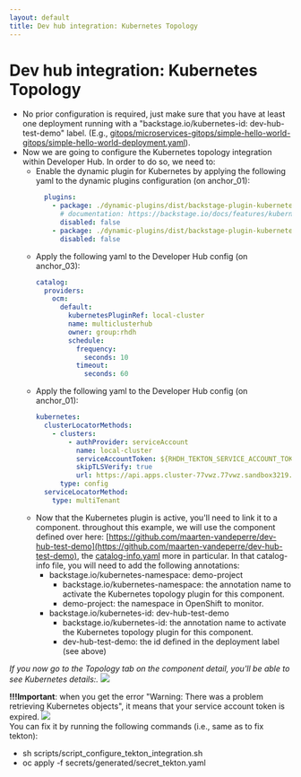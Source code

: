 ```yaml
---
layout: default
title: Dev hub integration: Kubernetes Topology
---
```


# Dev hub integration: Kubernetes Topology

* No prior configuration is required, just make sure that you have at least one deployment running with a "backstage.io/kubernetes-id: dev-hub-test-demo" label.
  (E.g., [gitops/microservices-gitops/simple-hello-world-gitops/simple-hello-world-deployment.yaml](https://github.com/maarten-vandeperre/developer-hub-documentation/tree/main/gitops/microservices-gitops/simple-hello-world-gitops/simple-hello-world-deployment.yaml)).
* Now we are going to configure the Kubernetes topology integration
  within Developer Hub. In order to do so,
  we need to:
  * Enable the dynamic plugin for Kubernetes by applying the following yaml to the dynamic plugins configuration (on anchor_01):
    ```yaml
      plugins:
        - package: ./dynamic-plugins/dist/backstage-plugin-kubernetes-backend-dynamic
          # documentation: https://backstage.io/docs/features/kubernetes/configuration/#config
          disabled: false
        - package: ./dynamic-plugins/dist/backstage-plugin-kubernetes
          disabled: false
    ```
  * Apply the following yaml to the Developer Hub config (on anchor_03):
    ```yaml
    catalog:
      providers:
        ocm:
          default:
            kubernetesPluginRef: local-cluster
            name: multiclusterhub
            owner: group:rhdh
            schedule:
              frequency:
                seconds: 10
              timeout:
                seconds: 60
    ```
  * Apply the following yaml to the Developer Hub config (on anchor_01):
    ```yaml
    kubernetes:
      clusterLocatorMethods:
        - clusters:
            - authProvider: serviceAccount
              name: local-cluster
              serviceAccountToken: ${RHDH_TEKTON_SERVICE_ACCOUNT_TOKEN}
              skipTLSVerify: true
              url: https://api.apps.cluster-77vwz.77vwz.sandbox3219.opentlc.com:6443
          type: config
      serviceLocatorMethod:
        type: multiTenant
    ```
  * Now that the Kubernetes plugin is active, you'll need to link it to a component. throughout this example, we will use the component defined over here:
  [https://github.com/maarten-vandeperre/dev-hub-test-demo](https://github.com/maarten-vandeperre/dev-hub-test-demo), the 
  [catalog-info.yaml](https://github.com/maarten-vandeperre/dev-hub-test-demo/blob/master/catalog-info.yaml)
  more in particular.
  In that catalog-info file, you will need to add the following annotations:
    * backstage.io/kubernetes-namespace: demo-project
      * backstage.io/kubernetes-namespace: the annotation name to activate the Kubernetes topology plugin for this component.
      * demo-project: the namespace in OpenShift to monitor.
    * backstage.io/kubernetes-id: dev-hub-test-demo
      * backstage.io/kubernetes-id: the annotation name to activate the Kubernetes topology plugin for this component.
      * dev-hub-test-demo: the id defined in the deployment label (see above)

_If you now go to the Topology tab on the component detail, you'll be able to see Kubernetes details:._
<img src="https://raw.githubusercontent.com/maarten-vandeperre/developer-hub-documentation/main/images/topology_1.png" class="large">  


**!!!Important**: when you get the error "Warning: There was a problem retrieving Kubernetes objects", it means that your service account token is expired.
<img src="https://raw.githubusercontent.com/maarten-vandeperre/developer-hub-documentation/main/images/tekton_4.png" class="large">  
You can fix it by running the following commands (i.e., same as to fix tekton):
* sh scripts/script_configure_tekton_integration.sh 
* oc apply -f secrets/generated/secret_tekton.yaml
